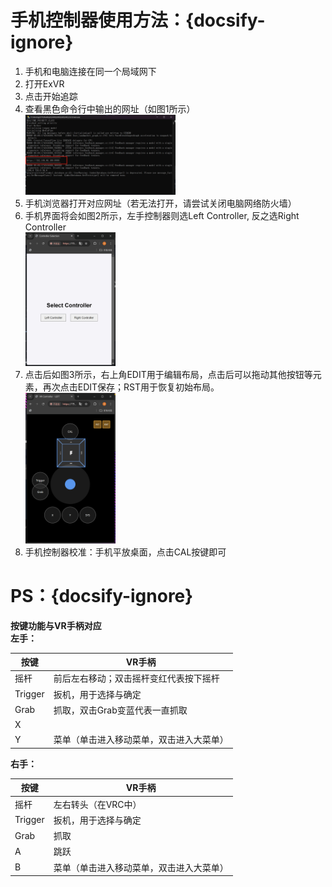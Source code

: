 # 手机控制器使用方法：{docsify-ignore}
1. 手机和电脑连接在同一个局域网下
2. 打开ExVR
3. 点击开始追踪
4. 查看黑色命令行中输出的网址（如图1所示）
<br><img src="/zh-cn/images/hand/hand1.png" style="width: 50%; max-width: 100%; height: auto;">
5. 手机浏览器打开对应网址（若无法打开，请尝试关闭电脑网络防火墙）
6. 手机界面将会如图2所示，左手控制器则选Left Controller, 反之选Right Controller
<br><img src="/zh-cn/images/hand/hand2.png" style="width: 30%; max-width: 100%; height: auto;">
7. 点击后如图3所示，右上角EDIT用于编辑布局，点击后可以拖动其他按钮等元素，再次点击EDIT保存；RST用于恢复初始布局。
<br><img src="/zh-cn/images/hand/hand3.png" style="width: 30%; max-width: 100%; height: auto;">
8. 手机控制器校准：手机平放桌面，点击CAL按键即可

# PS：{docsify-ignore}
**按键功能与VR手柄对应**                  
    __左手：__
    
| **按键**         | **VR手柄**                      |
|------------------|---------------------------------|
| 摇杆|前后左右移动；双击摇杆变红代表按下摇杆|
|Trigger|扳机，用于选择与确定|
|Grab|抓取，双击Grab变蓝代表一直抓取|
| X|                            |   
|Y|菜单（单击进入移动菜单，双击进入大菜单）|

__右手：__

| **按键**         | **VR手柄**                      |
|------------------|---------------------------------|
| 摇杆| 左右转头（在VRC中）|
|Trigger|扳机，用于选择与确定|
| Grab|抓取|
| A|跳跃|
| B|菜单（单击进入移动菜单，双击进入大菜单）|
